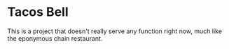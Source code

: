 Tacos Bell
==========

This is a project that doesn't really serve any function right now,
much like the eponymous chain restaurant.
